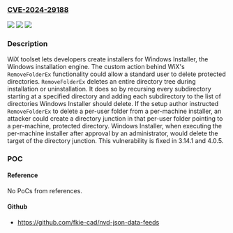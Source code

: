 ### [CVE-2024-29188](https://cve.mitre.org/cgi-bin/cvename.cgi?name=CVE-2024-29188)
![](https://img.shields.io/static/v1?label=Product&message=issues&color=blue)
![](https://img.shields.io/static/v1?label=Version&message=%3D%20%3C%203.14.1%20&color=brighgreen)
![](https://img.shields.io/static/v1?label=Vulnerability&message=CWE-59%3A%20Improper%20Link%20Resolution%20Before%20File%20Access%20('Link%20Following')&color=brighgreen)

### Description

WiX toolset lets developers create installers for Windows Installer, the Windows installation engine. The custom action behind WiX's `RemoveFolderEx` functionality could allow a standard user to delete protected directories. `RemoveFolderEx` deletes an entire directory tree during installation or uninstallation. It does so by recursing every subdirectory starting at a specified directory and adding each subdirectory to the list of directories Windows Installer should delete. If the setup author instructed `RemoveFolderEx` to delete a per-user folder from a per-machine installer, an attacker could create a directory junction in that per-user folder pointing to a per-machine, protected directory. Windows Installer, when executing the per-machine installer after approval by an administrator, would delete the target of the directory junction. This vulnerability is fixed in 3.14.1 and 4.0.5.

### POC

#### Reference
No PoCs from references.

#### Github
- https://github.com/fkie-cad/nvd-json-data-feeds

